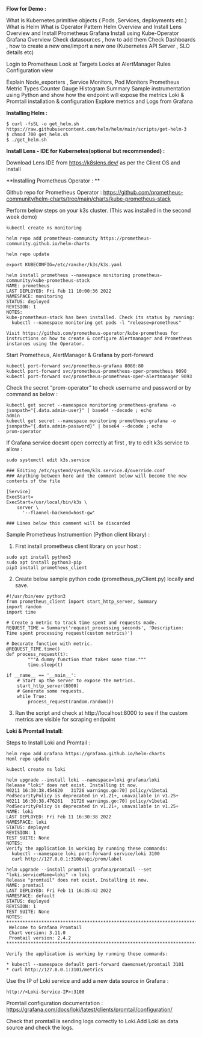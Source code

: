 **Flow for Demo :** 

What is Kubernetes primitive objects ( Pods ,Services, deployments etc.) 
What is Helm 
What is Operator Pattern 
Helm Overview and Install 
Lens Overview and Install 
Prometheus Grafana Install using Kube-Operator 
Grafana Overview
Check datasources , how to add them 
Check Dashboards , how to create a new one/import a new one (Kubernetes API Server , SLO details etc) 

Login to Prometheus 
	Look at Targets 
	Looks at AlertManager Rules
	Configuration view 
	
Explain Node_exporters , Service Monitors, Pod Monitors
Prometheus Metric Types 
		Counter
		Gauge
		Histogram
		Summary
Sample instrumentation using Python  and show how the endpoint will expose the metrics 
Loki & Promtail installation & configuration 
Explore metrics and Logs from Grafana



**Installing Helm :**
```
$ curl -fsSL -o get_helm.sh https://raw.githubusercontent.com/helm/helm/main/scripts/get-helm-3
$ chmod 700 get_helm.sh
$ ./get_helm.sh
```

**Install Lens - IDE for Kubernetes(optional but recommended) :**

Download Lens IDE from https://k8slens.dev/ as per the Client OS and install

**Installing Prometheus Operator : **

Github repo for Prometheus Operator : https://github.com/prometheus-community/helm-charts/tree/main/charts/kube-prometheus-stack 

Perform below steps on your k3s cluster. (This was installed in the second week demo)
```
kubectl create ns monitoring

helm repo add prometheus-community https://prometheus-community.github.io/helm-charts

helm repo update

export KUBECONFIG=/etc/rancher/k3s/k3s.yaml

helm install prometheus --namespace monitoring prometheus-community/kube-prometheus-stack
NAME: prometheus
LAST DEPLOYED: Fri Feb 11 10:00:36 2022
NAMESPACE: monitoring
STATUS: deployed
REVISION: 1
NOTES:
kube-prometheus-stack has been installed. Check its status by running:
  kubectl --namespace monitoring get pods -l "release=prometheus"

Visit https://github.com/prometheus-operator/kube-prometheus for instructions on how to create & configure Alertmanager and Prometheus instances using the Operator.
```
Start Prometheus, AlertManager & Grafana by port-forward 

```
kubectl port-forward svc/prometheus-grafana 8080:80
kubectl port-forward svc/prometheus-prometheus-oper-prometheus 9090
kubectl port-forward svc/prometheus-prometheus-oper-alertmanager 9093
```

Check the secret “prom-operator” to check username and password or by command as below : 

```
kubectl get secret --namespace monitoring prometheus-grafana -o jsonpath="{.data.admin-user}" | base64 --decode ; echo
admin
kubectl get secret --namespace monitoring prometheus-grafana -o jsonpath="{.data.admin-password}" | base64 --decode ; echo
prom-operator
```

If Grafana service doesnt open correctly at first , try to edit k3s service to allow :  
```
sudo systemctl edit k3s.service

### Editing /etc/systemd/system/k3s.service.d/override.conf
### Anything between here and the comment below will become the new contents of the file

[Service]
ExecStart=
ExecStart=/usr/local/bin/k3s \
    server \
      '--flannel-backend=host-gw'

### Lines below this comment will be discarded
```
Sample Prometheus Instrumention (Python client library) :
1. First install prometheus client library on your host :

```
sudo apt install python3
sudo apt install python3-pip
pip3 install prometheus_client
```
2. Create below sample python code (prometheus_pyClient.py) locally and save. 

```
#!/usr/bin/env python3
from prometheus_client import start_http_server, Summary
import random
import time

# Create a metric to track time spent and requests made.
REQUEST_TIME = Summary('request_processing_seconds', 'Description: Time spent processing request(custom metrics)')

# Decorate function with metric.
@REQUEST_TIME.time()
def process_request(t):
        """A dummy function that takes some time."""
        time.sleep(t)

if __name__ == '__main__':
    # Start up the server to expose the metrics.
    start_http_server(8000)
    # Generate some requests.
    while True:
        process_request(random.random())
 ```
 3. Run the script and check at http://localhost:8000 to see if the custom metrics are visible for scraping endpoint

**Loki & Promtail Install:**

Steps to Install Loki and Promtail :

```
helm repo add grafana https://grafana.github.io/helm-charts
Heml repo update

kubectl create ns loki

helm upgrade --install loki --namespace=loki grafana/loki
Release "loki" does not exist. Installing it now.
W0211 16:30:38.454620   31726 warnings.go:70] policy/v1beta1 PodSecurityPolicy is deprecated in v1.21+, unavailable in v1.25+
W0211 16:30:38.476261   31726 warnings.go:70] policy/v1beta1 PodSecurityPolicy is deprecated in v1.21+, unavailable in v1.25+
NAME: loki
LAST DEPLOYED: Fri Feb 11 16:30:38 2022
NAMESPACE: loki
STATUS: deployed
REVISION: 1
TEST SUITE: None
NOTES:
Verify the application is working by running these commands:
  kubectl --namespace loki port-forward service/loki 3100
  curl http://127.0.0.1:3100/api/prom/label

helm upgrade --install promtail grafana/promtail --set "loki.serviceName=loki" -n loki
Release "promtail" does not exist. Installing it now.
NAME: promtail
LAST DEPLOYED: Fri Feb 11 16:35:42 2022
NAMESPACE: default
STATUS: deployed
REVISION: 1
TEST SUITE: None
NOTES:
***********************************************************************
 Welcome to Grafana Promtail
 Chart version: 3.11.0
 Promtail version: 2.4.2
***********************************************************************

Verify the application is working by running these commands:

* kubectl --namespace default port-forward daemonset/promtail 3101
* curl http://127.0.0.1:3101/metrics
```

Use the IP of Loki service and add a new data source in Grafana :
```
http://<Loki-Service-IP>:3100
```
Promtail configuration documentation : https://grafana.com/docs/loki/latest/clients/promtail/configuration/ 

Check that promtail is sending logs correctly to Loki.Add Loki as data source and check the logs. 
